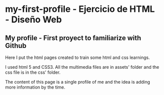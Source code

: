 # my-first-profile - Ejercicio de HTML - Diseño Web
<h2>My profile - First proyect to familiarize with Github</h2>
<p>Here I put the html pages created to train some html and css learnings.</p>
<p>I used html 5 and CSS3. All the multimedia files are in assets' folder and the css file is in the css' folder.</p>
<p>The content of this page is a single profile of me and the idea is adding more information by the time.</p>

